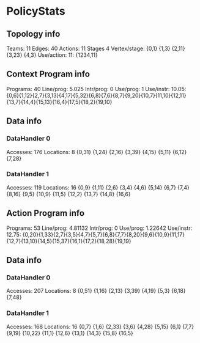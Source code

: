 # PolicyStats
## Topology info
Teams:		11
Edges:		40
Actions:	11
Stages		4
Vertex/stage:	{0,1} {1,3} {2,11} {3,23} {4,3} 
Use/action:	11: {1234,11} 

## Context Program info
Programs:	40
Line/prog:	5.025
Intr/prog:	0
Use/prog:	1
Use/instr:	10.05: {0,6}{1,12}{2,7}{3,13}{4,17}{5,32}{6,8}{7,6}{8,7}{9,20}{10,7}{11,10}{12,11}{13,7}{14,4}{15,13}{16,4}{17,5}{18,2}{19,10}

## Data info

### DataHandler 0
Accesses:	176
Locations:	8
{0,31} {1,24} {2,16} {3,39} {4,15} {5,11} {6,12} {7,28} 

### DataHandler 1
Accesses:	119
Locations:	16
{0,9} {1,11} {2,6} {3,4} {4,6} {5,14} {6,7} {7,4} {8,16} {9,5} {10,9} {11,5} {12,2} {13,7} {14,8} {16,6} 



## Action Program info
Programs:	53
Line/prog:	4.81132
Intr/prog:	0
Use/prog:	1.22642
Use/instr:	12.75: {0,20}{1,33}{2,7}{3,5}{4,7}{5,7}{6,8}{7,7}{8,20}{9,6}{10,9}{11,17}{12,7}{13,10}{14,5}{15,37}{16,1}{17,2}{18,28}{19,19}

## Data info

### DataHandler 0
Accesses:	207
Locations:	8
{0,51} {1,16} {2,13} {3,39} {4,19} {5,3} {6,18} {7,48} 

### DataHandler 1
Accesses:	168
Locations:	16
{0,7} {1,6} {2,33} {3,6} {4,28} {5,15} {6,1} {7,7} {9,19} {10,22} {11,1} {12,6} {13,1} {14,3} {15,8} {16,5} 
